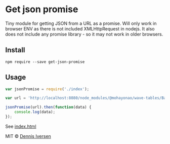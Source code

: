 # Get json promise

Tiny module for getting JSON from a URL as a promise. 
Will only work in browser ENV as there is not included XMLHttpRequest in nodejs. It also does not include any promise library - so it may not work in older browsers. 

## Install 

    npm require --save get-json-promise

## Usage

~~~js
var jsonPromise = require('./index');

var url = 'http://localhost:8080/node_modules/@mohayonao/wave-tables/Bass.json';

jsonPromise(url).then(function(data) {
    console.log(data);
});
~~~


See [index.html](index.html)

MIT © [Dennis Iversen](https://github.com/diversen)
    
